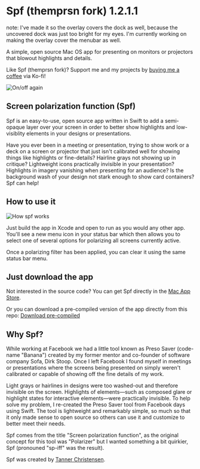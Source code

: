 # Spf (themprsn fork) 1.2.1.1

note:
I've made it so the overlay covers the dock as well, because the uncovered dock was just too bright for my eyes. I'm currently working on making the overlay cover the menubar as well.

A simple, open source Mac OS app for presenting on monitors or projectors that blowout highlights and details.

Like Spf (themprsn fork)? Support me and my projects by <a href="https://ko-fi.com/themprsn">buying me a coffee</a> via Ko-fi!

![On/off again](https://github.com/tannerc/spf/blob/master/resources/offandon.png)

## Screen polarization function (Spf)

Spf is an easy-to-use, open source app written in Swift to add a semi-opaque layer over your screen in order to better show highlights and low-visiblity elements in your designs or presentations.

Have you ever been in a meeting or presentation, trying to show work or a deck on a screen or projector that just isn't calibrated well for showing things like highlights or fine-details? Hairline grays not showing up in critique? Lightweight icons practically invisible in your presentation? Highlights in imagery vanishing when presenting for an audience? Is the background wash of your design not stark enough to show card containers? Spf can help!

## How to use it

![How spf works](https://github.com/tannerc/spf/blob/master/resources/spf-demo.gif)

Just build the app in Xcode and open to run as you would any other app. You'll see a new menu icon in your status bar which then allows you to select one of several options for polarizing all screens currently active.

Once a polarizing filter has been applied, you can clear it using the same status bar menu.

## Just download the app

Not interested in the source code? You can get Spf directly in the [Mac App Store](https://itunes.apple.com/us/app/spf-screen-polarizer/id1463398888?mt=12).

Or you can download a pre-compiled version of the app directly from this repo: [Download pre-compiled](https://github.com/tannerc/spf/releases/download/1.2.1/Spf.app.zip)

## Why Spf?

While working at Facebook we had a little tool known as Preso Saver (code-name "Banana") created by my former mentor and co-founder of software company Sofa, Dirk Stoop. Once I left Facebook I found myself in meetings or presentations where the screens being presented on simply weren't calibrated or capable of showing off the fine details of my work.

Light grays or hairlines in designs were too washed-out and therefore invisible on the screen. Highlights of elements—such as composed glare or highlight states for interactive elements—were practically invisible. To help solve my problem, I re-created the Preso Saver tool from Facebook days using Swift. The tool is lightweight and remarkably simple, so much so that it only made sense to open source so others can use it and customize to better meet their needs.

Spf comes from the title "Screen polarization function", as the original concept for this tool was "Polarizer" but I wanted something a bit quirkier, Spf (pronouned "sp-iff" was the result).

Spf was created by [Tanner Christensen](https://tannerchristensen.com).
